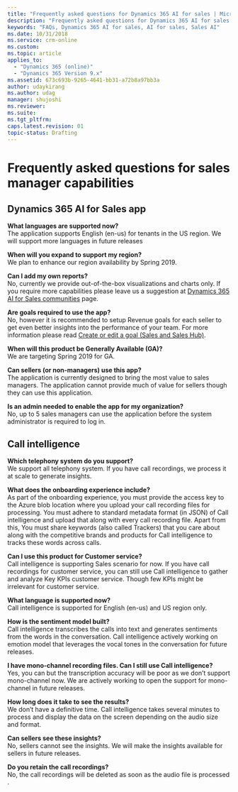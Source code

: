 ```yaml
---
title: "Frequently asked questions for Dynamics 365 AI for sales | MicrosoftDocs"
description: "Frequently asked questions for Dynamics 365 AI for sales app"
keywords: "FAQs, Dynamics 365 AI for sales, AI for sales, Sales AI"
ms.date: 10/31/2018
ms.service: crm-online
ms.custom: 
ms.topic: article
applies_to:
  - "Dynamics 365 (online)"
  - "Dynamics 365 Version 9.x"
ms.assetid: 673c693b-9265-4641-bb31-a72b8a97bb3a
author: udaykirang
ms.author: udag
manager: shujoshi
ms.reviewer: 
ms.suite: 
ms.tgt_pltfrm: 
caps.latest.revision: 01
topic-status: Drafting
---
```


# Frequently asked questions for sales manager capabilities

## Dynamics 365 AI for Sales app

**What languages are supported now?​**<br>
The application supports English (en-us) for tenants in the US region. We will support more languages in future releases

**When will you expand to support my region?**<br>
We plan to enhance our region availability by Spring 2019.

**Can I add my own reports?**<br>
No, currently we provide out-of-the-box visualizations and charts only. If you require more capabilities please leave us a suggestion at [Dynamics 365 AI for Sales communities](https://aka.ms/aisalescommunities) page.

**Are goals required to use the app?**<br>
No, however it is recommended to setup Revenue goals for each seller to get even better insights into the performance of your team. For more information please read [Create or edit a goal (Sales and Sales Hub)](/dynamics365/customer-engagement/sales-enterprise/create-edit-goal-sales).

**When will this product be Generally Available (GA)?**<br>
We are targeting Spring 2019 for GA.

**Can sellers (or non-managers) use this app?**<br>
The application is currently designed to bring the most value to sales managers. The application cannot provide much of value for sellers though they can use this application.

**Is an admin needed to enable the app for my organization?**<br>
No, up to 5 sales managers can use the application before the system administrator is required to log in.

## Call intelligence

**Which telephony system do you support?​**<br>
We support all telephony system. If you have call recordings, we process it at scale to generate insights​.

**What does the onboarding experience include?​** <br>
As part of the onboarding experience, you must provide the access key to the Azure blob location where you upload your call recording files for processing. You must adhere to standard metadata format (in JSON) of Call intelligence and upload that along with every call recording file. Apart from this, You must share keywords (also called Trackers) that you care about along with the competitive brands and products for Call intelligence to tracks these words across calls.

**Can I use this product for Customer service?​**<br>
Call intelligence is supporting Sales scenario for now. If you have call recordings for customer service, you can still use Call intelligence to gather and analyze Key KPIs customer service. Though few KPIs might be irrelevant for customer service.​

**What language is supported now?​**<br>
Call intelligence is supported for English (en-us) and US region only.​

**How is the sentiment model built?**<br>
Call intelligence transcribes the calls into text and generates sentiments from the words in the conversation. Call intelligence actively working on emotion model that leverages the vocal tones in the conversation for future releases.​

**I have mono-channel recording files. Can I still use Call intelligence?​**<br>
Yes, you can but the transcription accuracy will be poor as we don’t support mono-channel now. We are actively working to open the support for mono-channel in future releases.

**How long does it take to see the results?​**<br>
We don’t have a definitive time. Call intelligence takes several minutes to process and display the data on the screen depending on the audio size and format. 

**Can sellers see these insights?**<br>
No, sellers cannot see the insights. We will make the insights available for sellers in future releases​.

**Do you retain the call recordings?​**<br>
No, the call recordings will be deleted as soon as the audio file is processed​.